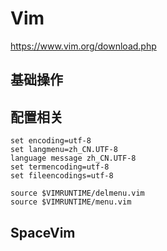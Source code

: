 # Vim

https://www.vim.org/download.php

## 基础操作



## 配置相关

```_vimrc
set encoding=utf-8
set langmenu=zh_CN.UTF-8
language message zh_CN.UTF-8
set termencoding=utf-8
set fileencodings=utf-8

source $VIMRUNTIME/delmenu.vim
source $VIMRUNTIME/menu.vim
```





## SpaceVim
